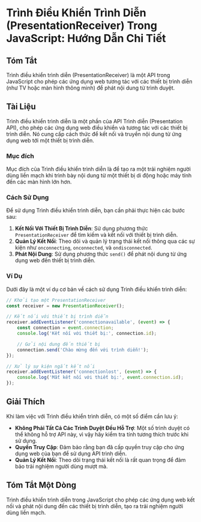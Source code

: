 <!--
Meta Description: # Trình Điều Khiển Trình Diễn (PresentationReceiver) Trong JavaScript: Hướng Dẫn Chi Tiết ## Tóm Tắt Trình điều khiển trình diễn (PresentationReceiver...
Meta Keywords: trình, diễn, dụng, thiết, kết
-->

# Trình Điều Khiển Trình Diễn (PresentationReceiver) Trong JavaScript: Hướng Dẫn Chi Tiết

## Tóm Tắt
Trình điều khiển trình diễn (PresentationReceiver) là một API trong JavaScript cho phép các ứng dụng web tương tác với các thiết bị trình diễn (như TV hoặc màn hình thông minh) để phát nội dung từ trình duyệt.

## Tài Liệu
Trình điều khiển trình diễn là một phần của API Trình diễn (Presentation API), cho phép các ứng dụng web điều khiển và tương tác với các thiết bị trình diễn. Nó cung cấp cách thức để kết nối và truyền nội dung từ ứng dụng web tới một thiết bị trình diễn.

### Mục đích
Mục đích của Trình điều khiển trình diễn là để tạo ra một trải nghiệm người dùng liền mạch khi trình bày nội dung từ một thiết bị di động hoặc máy tính đến các màn hình lớn hơn.

### Cách Sử Dụng
Để sử dụng Trình điều khiển trình diễn, bạn cần phải thực hiện các bước sau:

1. **Kết Nối Với Thiết Bị Trình Diễn**: Sử dụng phương thức `PresentationReceiver` để tìm kiếm và kết nối với thiết bị trình diễn.
2. **Quản Lý Kết Nối**: Theo dõi và quản lý trạng thái kết nối thông qua các sự kiện như `onconnecting`, `onconnected`, và `ondisconnected`.
3. **Phát Nội Dung**: Sử dụng phương thức `send()` để phát nội dung từ ứng dụng web đến thiết bị trình diễn.

### Ví Dụ
Dưới đây là một ví dụ cơ bản về cách sử dụng Trình điều khiển trình diễn:

```javascript
// Khởi tạo một PresentationReceiver
const receiver = new PresentationReceiver();

// Kết nối với thiết bị trình diễn
receiver.addEventListener('connectionavailable', (event) => {
    const connection = event.connection;
    console.log('Kết nối với thiết bị:', connection.id);

    // Gửi nội dung đến thiết bị
    connection.send('Chào mừng đến với trình diễn!');
});

// Xử lý sự kiện ngắt kết nối
receiver.addEventListener('connectionlost', (event) => {
    console.log('Mất kết nối với thiết bị:', event.connection.id);
});
```

## Giải Thích
Khi làm việc với Trình điều khiển trình diễn, có một số điểm cần lưu ý:

- **Không Phải Tất Cả Các Trình Duyệt Đều Hỗ Trợ**: Một số trình duyệt có thể không hỗ trợ API này, vì vậy hãy kiểm tra tính tương thích trước khi sử dụng.
- **Quyền Truy Cập**: Đảm bảo rằng bạn đã cấp quyền truy cập cho ứng dụng web của bạn để sử dụng API trình diễn.
- **Quản Lý Kết Nối**: Theo dõi trạng thái kết nối là rất quan trọng để đảm bảo trải nghiệm người dùng mượt mà.

## Tóm Tắt Một Dòng
Trình điều khiển trình diễn trong JavaScript cho phép các ứng dụng web kết nối và phát nội dung đến các thiết bị trình diễn, tạo ra trải nghiệm người dùng liền mạch.